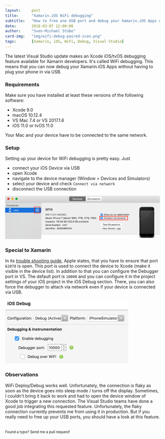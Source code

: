 ```yaml
---
layout:     post
title:      "Xamarin.iOS WiFi debugging"
subtitle:   "How to free one USB port and debug your Xamarin.iOS Apps wirelessly."
date:       2018-03-07 12:00:00
author:     "Sven-Michael Stübe"
card-img:   "img/wifi-debug-paired-icon.png"
tags:       [Xamarin, iOS, WiFi, Debug, Visual Studio]
---
```


The latest Visual Studio update makes an Xcode iOS/tvOS debugging feature available for Xamarin developers. It's called WiFi debugging. This means that you can now debug your Xamarin.iOS Apps without having to plug your phone in via USB.

<h3>Requirements</h3>

Make sure you have installed at least these versions of the following software:

- Xcode 9.0
- macOS 10.12.4
- VS Mac 7.4 or VS 2017.1.6
- iOS 11.0 or tvOS 11.0

Your Mac and your device have to be connected to the same network.

<h3>Setup</h3>

Setting up your device for WiFi debugging is pretty easy. Just

- connect your iOS Device via USB
- open Xcode 
- navigate to the device manager (Window &gt; Devices and Simulators)
- select your device and check `Connect via network`
- disconnect the USB connection

<img src="/img/wifi-debug-paired.png" style="margin:0 auto; cursor: pointer;" />

<h3>Special to Xamarin</h3>

In its <a href="https://help.apple.com/xcode/mac/9.0/index.html?localePath=en.lproj#/devac3261a70" target="_blank" onclick="return tol(this);">trouble shooting guide</a>, Apple states, that you have to ensure that port `62078` is open. This port is used to connect the device to Xcode (make it visible in the device list). In addition to that you can configure the Debugger port in VS. The default port is `10000` and you can configure it in the project settings of your iOS project in the iOS Debug section. There, you can also force the debugger to attach via network even if your device is connected via USB.

<img src="/img/wifi-debug-ports.png" style="margin:0 auto; cursor: pointer;" />

<h3>Observations</h3>

WiFi Deploy/Debug works well. Unfortunately, the connection is flaky as soon as the device goes into sleep mode / turns off the display. 
Sometimes, I couldn't bring it back to work and had to open the device window of Xcode to trigger a new connection. The Visual Studio teams have done a good job integrating this requested feature. Unfortunately, the flaky connection currently prevents me from using it in production. But if you really need to free up your USB ports, you should have a look at this feature.

<!-- ((ip.src in {192.168.43.129 192.168.43.63}) || (ip.dst in {192.168.43.129 192.168.43.63})) && (tcp.port in {10000 53872 62078}) -->

<br>
<small>Found a typo? Send me a pull request!</small>